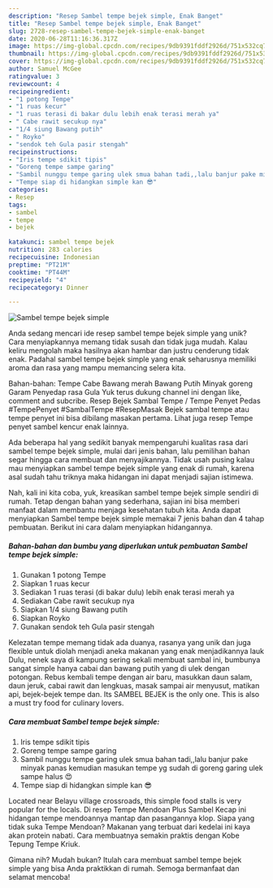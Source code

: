 ```yaml
---
description: "Resep Sambel tempe bejek simple, Enak Banget"
title: "Resep Sambel tempe bejek simple, Enak Banget"
slug: 2728-resep-sambel-tempe-bejek-simple-enak-banget
date: 2020-06-28T11:16:36.317Z
image: https://img-global.cpcdn.com/recipes/9db9391fddf2926d/751x532cq70/sambel-tempe-bejek-simple-foto-resep-utama.jpg
thumbnail: https://img-global.cpcdn.com/recipes/9db9391fddf2926d/751x532cq70/sambel-tempe-bejek-simple-foto-resep-utama.jpg
cover: https://img-global.cpcdn.com/recipes/9db9391fddf2926d/751x532cq70/sambel-tempe-bejek-simple-foto-resep-utama.jpg
author: Samuel McGee
ratingvalue: 3
reviewcount: 4
recipeingredient:
- "1 potong Tempe"
- "1 ruas kecur"
- "1 ruas terasi di bakar dulu lebih enak terasi merah ya"
- " Cabe rawit secukup nya"
- "1/4 siung Bawang putih"
- " Royko"
- "sendok teh Gula pasir stengah"
recipeinstructions:
- "Iris tempe sdikit tipis"
- "Goreng tempe sampe garing"
- "Sambil nunggu tempe garing ulek smua bahan tadi,,lalu banjur pake minyak panas kemudian masukan tempe yg sudah di goreng garing ulek sampe halus 😍"
- "Tempe siap di hidangkan simple kan 😎"
categories:
- Resep
tags:
- sambel
- tempe
- bejek

katakunci: sambel tempe bejek 
nutrition: 283 calories
recipecuisine: Indonesian
preptime: "PT21M"
cooktime: "PT44M"
recipeyield: "4"
recipecategory: Dinner

---
```



![Sambel tempe bejek simple](https://img-global.cpcdn.com/recipes/9db9391fddf2926d/751x532cq70/sambel-tempe-bejek-simple-foto-resep-utama.jpg)

Anda sedang mencari ide resep sambel tempe bejek simple yang unik? Cara menyiapkannya memang tidak susah dan tidak juga mudah. Kalau keliru mengolah maka hasilnya akan hambar dan justru cenderung tidak enak. Padahal sambel tempe bejek simple yang enak seharusnya memiliki aroma dan rasa yang mampu memancing selera kita.

Bahan-bahan: Tempe Cabe Bawang merah Bawang Putih Minyak goreng Garam Penyedap rasa Gula Yuk terus dukung channel ini dengan like, comment and subcribe. Resep Bejek Sambal Tempe / Tempe Penyet Pedas #TempePenyet #SambalTempe #ResepMasak Bejek sambal tempe atau tempe penyet ini bisa dibilang masakan pertama. Lihat juga resep Tempe penyet sambel kencur enak lainnya.

Ada beberapa hal yang sedikit banyak mempengaruhi kualitas rasa dari sambel tempe bejek simple, mulai dari jenis bahan, lalu pemilihan bahan segar hingga cara membuat dan menyajikannya. Tidak usah pusing kalau mau menyiapkan sambel tempe bejek simple yang enak di rumah, karena asal sudah tahu triknya maka hidangan ini dapat menjadi sajian istimewa.


Nah, kali ini kita coba, yuk, kreasikan sambel tempe bejek simple sendiri di rumah. Tetap dengan bahan yang sederhana, sajian ini bisa memberi manfaat dalam membantu menjaga kesehatan tubuh kita. Anda dapat menyiapkan Sambel tempe bejek simple memakai 7 jenis bahan dan 4 tahap pembuatan. Berikut ini cara dalam menyiapkan hidangannya.

<!--inarticleads1-->

##### Bahan-bahan dan bumbu yang diperlukan untuk pembuatan Sambel tempe bejek simple:

1. Gunakan 1 potong Tempe
1. Siapkan 1 ruas kecur
1. Sediakan 1 ruas terasi (di bakar dulu) lebih enak terasi merah ya
1. Sediakan  Cabe rawit secukup nya
1. Siapkan 1/4 siung Bawang putih
1. Siapkan  Royko
1. Gunakan sendok teh Gula pasir stengah


Kelezatan tempe memang tidak ada duanya, rasanya yang unik dan juga flexible untuk diolah menjadi aneka makanan yang enak menjadikannya lauk Dulu, nenek saya di kampung sering sekali membuat sambal ini, bumbunya sangat simple hanya cabai dan bawang putih yang di ulek dengan potongan. Rebus kembali tempe dengan air baru, masukkan daun salam, daun jeruk, cabai rawit dan lengkuas, masak sampai air menyusut, matikan api, bejek-bejek tempe dan. Its SAMBEL BEJEK is the only one. This is also a must try food for culinary lovers. 

<!--inarticleads2-->

##### Cara membuat Sambel tempe bejek simple:

1. Iris tempe sdikit tipis
1. Goreng tempe sampe garing
1. Sambil nunggu tempe garing ulek smua bahan tadi,,lalu banjur pake minyak panas kemudian masukan tempe yg sudah di goreng garing ulek sampe halus 😍
1. Tempe siap di hidangkan simple kan 😎


Located near Belayu village crossroads, this simple food stalls is very popular for the locals. Di resep Tempe Mendoan Plus Sambel Kecap ini hidangan tempe mendoannya mantap dan pasangannya klop. Siapa yang tidak suka Tempe Mendoan? Makanan yang terbuat dari kedelai ini kaya akan protein nabati. Cara membuatnya semakin praktis dengan Kobe Tepung Tempe Kriuk. 

Gimana nih? Mudah bukan? Itulah cara membuat sambel tempe bejek simple yang bisa Anda praktikkan di rumah. Semoga bermanfaat dan selamat mencoba!
